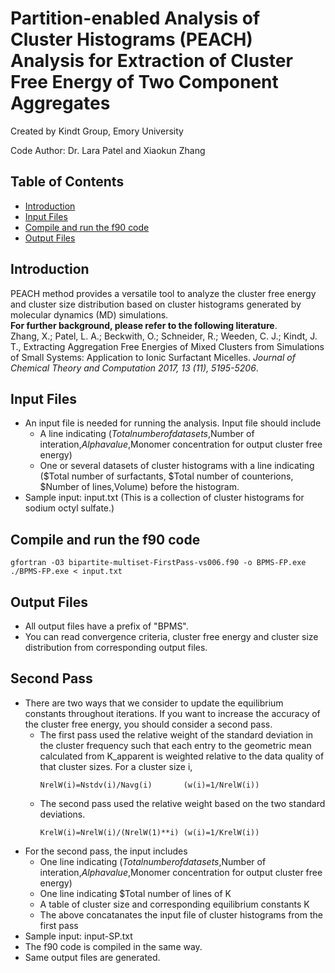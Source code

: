 # Partition-enabled Analysis of Cluster Histograms (PEACH) Analysis for Extraction of Cluster Free Energy of Two Component Aggregates
<p style="text-align: left;"> Created by Kindt Group, Emory University</p>
<p style="text-align: left;"> Code Author: Dr. Lara Patel and Xiaokun Zhang </p>

## Table of Contents
- [Introduction](#introduction)
- [Input Files](#input-files)
- [Compile and run the f90 code](#compile-and-run-the-f90-code)
- [Output Files](#output-files)

<!-- /TOC -->

## Introduction
PEACH method provides a versatile tool to analyze the cluster free energy and cluster size distribution based on cluster histograms generated by molecular dynamics (MD) simulations. </br> 
**For further background, please refer to the following literature**.</br>
Zhang, X.;  Patel, L. A.;  Beckwith, O.;  Schneider, R.;  Weeden, C. J.; Kindt, J. T., Extracting Aggregation Free Energies of Mixed Clusters from Simulations of Small Systems: Application to Ionic Surfactant Micelles. *Journal of Chemical Theory and Computation 2017, 13 (11), 5195-5206*.</br>

## Input Files
- An input file is needed for running the analysis. Input file should include
    - A line indicating ($Total number of datasets,$Number of interation,$Alpha value,$Monomer concentration for output cluster free energy)
    - One or several datasets of cluster histograms with a line indicating ($Total number of surfactants, $Total number of counterions, $Number of lines,Volume) before the histogram.
- Sample input: input.txt (This is a collection of cluster histograms for sodium octyl sulfate.)

## Compile and run the f90 code
```
gfortran -O3 bipartite-multiset-FirstPass-vs006.f90 -o BPMS-FP.exe 
./BPMS-FP.exe < input.txt
```
## Output Files
- All output files have a prefix of "BPMS".
- You can read convergence criteria, cluster free energy and cluster size distribution from corresponding output files.

## Second Pass
- There are two ways that we consider to update the equilibrium constants throughout iterations. If you want to increase the accuracy of the cluster free energy, you should consider a second pass. 
  - The first pass used the relative weight of the standard deviation in the cluster frequency such that each entry to the geometric mean calculated from K_apparent is weighted relative to the data quality of that cluster sizes. For a cluster size i,
    ```
    NrelW(i)=Nstdv(i)/Navg(i)       (w(i)=1/NrelW(i))
    ```
  - The second pass used the relative weight based on the two standard deviations.
    ```
    KrelW(i)=NrelW(i)/(NrelW(1)**i) (w(i)=1/KrelW(i))
    ```
- For the second pass, the input includes   
    - One line indicating ($Total number of datasets,$Number of interation,$Alpha value,$Monomer concentration for output cluster free energy)
    - One line indicating $Total number of lines of K
    - A table of cluster size and corresponding equilibrium constants K
    - The above concatanates the input file of cluster histograms from the first pass
- Sample input: input-SP.txt
- The f90 code is compiled in the same way.
- Same output files are generated.
